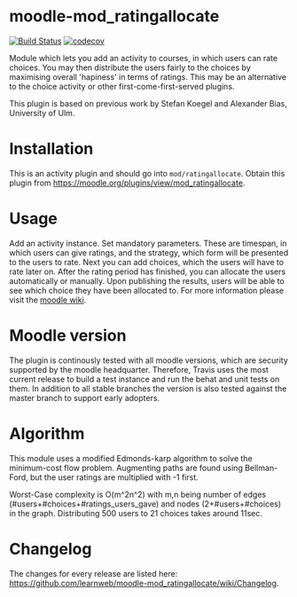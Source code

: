 moodle-mod_ratingallocate
============================
[![Build Status](https://travis-ci.org/learnweb/moodle-mod_ratingallocate.svg?branch=master)](https://travis-ci.org/learnweb/moodle-mod_ratingallocate)
[![codecov](https://codecov.io/gh/learnweb/moodle-mod_ratingallocate/branch/master/graph/badge.svg)](https://codecov.io/gh/learnweb/moodle-mod_ratingallocate)

Module which lets you add an activity to courses, in which users can rate choices. You may then distribute the users fairly to the choices by maximising overall 'hapiness' in terms of ratings.
This may be an alternative to the choice activity or other first-come-first-served plugins.

This plugin is based on previous work by Stefan Koegel and Alexander Bias, University of Ulm.

Installation
============
This is an activity plugin and should go into ``mod/ratingallocate``.
Obtain this plugin from https://moodle.org/plugins/view/mod_ratingallocate.

Usage
============

Add an activity instance. Set mandatory parameters. These are timespan, in which users can give ratings, and the strategy,
which form will be presented to the users to rate.
Next you can add choices, which the users will have to rate later on.
After the rating period has finished, you can allocate the users automatically or manually. Upon publishing the results, users will be able to see which choice they have been allocated to.
For more information please visit the [moodle wiki](https://docs.moodle.org/31/en/Ratingallocate).

Moodle version
======================
The plugin is continously tested with all moodle versions, which are security supported by the moodle headquarter.
Therefore, Travis uses the most current release to build a test instance and run the behat and unit tests on them.
In addition to all stable branches the version is also tested against the master branch to support early adopters.

Algorithm
=========
This module uses a modified Edmonds-karp algorithm to solve the minimum-cost flow problem. Augmenting paths are found using Bellman-Ford, but the user ratings are multiplied with -1 first.

Worst-Case complexity is O(m^2n^2) with m,n being number of edges (#users+#choices+#ratings_users_gave) and nodes (2+#users+#choices) in the graph.
Distributing 500 users to 21 choices takes around 11sec.

Changelog
=========
The changes for every release are listed here: https://github.com/learnweb/moodle-mod_ratingallocate/wiki/Changelog.
